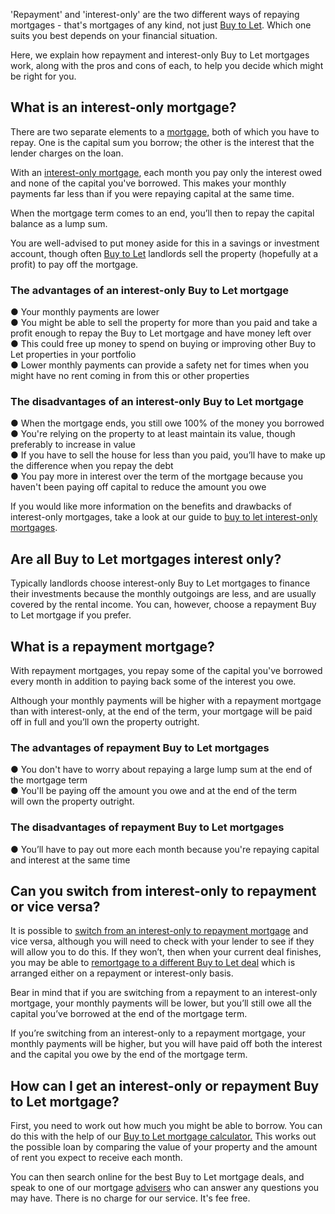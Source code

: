 'Repayment' and 'interest-only' are the two different ways of repaying mortgages - that's mortgages of any kind, not just [Buy to Let](https://www.landc.co.uk/buy-to-let/). Which one suits you best depends on your financial situation.  
  
Here, we explain how repayment and interest-only Buy to Let mortgages work, along with the pros and cons of each, to help you decide which might be right for you.  

## What is an interest-only mortgage?

There are two separate elements to a [mortgage,](https://www.landc.co.uk/mortgages/) both of which you have to repay. One is the capital sum you borrow; the other is the interest that the lender charges on the loan.  
  
With an [interest-only mortgage](https://www.landc.co.uk/mortgages/buy-to-let-interest-only/), each month you pay only the interest owed and none of the capital you've borrowed. This makes your monthly payments far less than if you were repaying capital at the same time.  
  
When the mortgage term comes to an end, you’ll then to repay the capital balance as a lump sum.  
  
You are well-advised to put money aside for this in a savings or investment account, though often [Buy to Let](https://www.landc.co.uk/buy-to-let/) landlords sell the property (hopefully at a profit) to pay off the mortgage.  

### The advantages of an interest-only Buy to Let mortgage  

● Your monthly payments are lower  
● You might be able to sell the property for more than you paid and take a profit enough to repay the Buy to Let mortgage and have money left over  
● This could free up money to spend on buying or improving other Buy to Let properties in your portfolio  
● Lower monthly payments can provide a safety net for times when you might have no rent coming in from this or other properties  
  

### The disadvantages of an interest-only Buy to Let mortgage

● When the mortgage ends, you still owe 100% of the money you borrowed  
● You're relying on the property to at least maintain its value, though preferably to increase in value  
● If you have to sell the house for less than you paid, you’ll have to make up the difference when you repay the debt  
● You pay more in interest over the term of the mortgage because you haven't been paying off capital to reduce the amount you owe  
  
If you would like more information on the benefits and drawbacks of interest-only mortgages, take a look at our guide to [buy to let interest-only mortgages](https://www.landc.co.uk/mortgages/buy-to-let-interest-only/).  
  

## Are all Buy to Let mortgages interest only?

Typically landlords choose interest-only Buy to Let mortgages to finance their investments because the monthly outgoings are less, and are usually covered by the rental income. You can, however, choose a repayment Buy to Let mortgage if you prefer.  
  

## What is a repayment mortgage?

With repayment mortgages, you repay some of the capital you've borrowed every month in addition to paying back some of the interest you owe.  
  
Although your monthly payments will be higher with a repayment mortgage than with interest-only, at the end of the term, your mortgage will be paid off in full and you’ll own the property outright.  

### The advantages of repayment Buy to Let mortgages  

● You don't have to worry about repaying a large lump sum at the end of the mortgage term  
● You'll be paying off the amount you owe and at the end of the term will own the property outright.  

### The disadvantages of repayment Buy to Let mortgages  

● You’ll have to pay out more each month because you're repaying capital and interest at the same time  

## Can you switch from interest-only to repayment or vice versa?  

It is possible to [switch from an interest-only to repayment mortgage](https://www.landc.co.uk/mortgages/switch-to-a-new-deal/) and vice versa, although you will need to check with your lender to see if they will allow you to do this. If they won’t, then when your current deal finishes, you may be able to [remortgage to a different Buy to Let deal](https://www.landc.co.uk/remortgage/buy-to-let-remortgage/) which is arranged either on a repayment or interest-only basis.  
  
Bear in mind that if you are switching from a repayment to an interest-only mortgage, your monthly payments will be lower, but you’ll still owe all the capital you’ve borrowed at the end of the mortgage term.  
  
If you’re switching from an interest-only to a repayment mortgage, your monthly payments will be higher, but you will have paid off both the interest and the capital you owe by the end of the mortgage term.  

## How can I get an interest-only or repayment Buy to Let mortgage?  

First, you need to work out how much you might be able to borrow. You can do this with the help of our [Buy to Let mortgage calculator.](https://www.landc.co.uk/calculators/buy-to-let-mortgage-calculator/) This works out the possible loan by comparing the value of your property and the amount of rent you expect to receive each month.  
  
You can then search online for the best Buy to Let mortgage deals, and speak to one of our mortgage [advisers](https://www.landc.co.uk/) who can answer any questions you may have. There is no charge for our service. It's fee free.